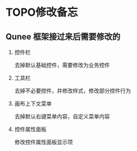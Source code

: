 # TOPO修改备忘

## Qunee 框架接过来后需要修改的

1. 控件栏

    去掉默认基础控件，需要修改为业务控件

1. 工具栏
 
    去掉不必要控件，并修改样式，修改部分控件行为
    
1. 画布上下文菜单

    去掉默认右键菜单内容，自定义菜单内容
    
1. 控件属性面板
    
    修改控件属性面板显示项
